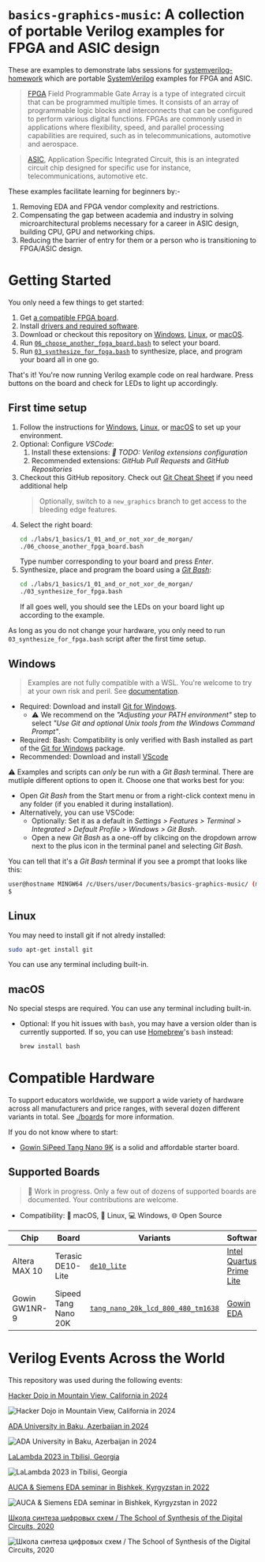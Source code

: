 # `basics-graphics-music`: A collection of portable Verilog examples for FPGA and ASIC design

These are examples to demonstrate labs sessions for [systemverilog-homework](https://github.com/yuri-panchul/systemverilog-homework) which are portable [SystemVerilog](https://en.wikipedia.org/wiki/SystemVerilog)
examples for FPGA and ASIC.

> [FPGA](https://en.wikipedia.org/wiki/Field-programmable_gate_array) Field Programmable Gate Array is a type of integrated circuit that can be programmed multiple times.
It consists of an array of programmable logic blocks and interconnects that can be configured to perform
various digital functions. FPGAs are commonly used in applications where flexibility, speed, and parallel
processing capabilities are required, such as in telecommunications, automotive and aerospace.

> [ASIC](https://en.wikipedia.org/wiki/Application-specific_integrated_circuit), Application Specific Integrated Circuit, this is an integrated circuit chip designed for specific use
for instance, telecommunications, automotive etc.

These examples facilitate learning for beginners by:-

1. Removing EDA and FPGA vendor complexity and restrictions.
2. Compensating the gap between academia and industry in solving microarchitectural problems necessary for a career in ASIC design, building CPU, GPU and networking chips.
3. Reducing the barrier of entry for them or a person who is transitioning to FPGA/ASIC design.

# Getting Started

You only need a few things to get started:

1. Get [a compatible FPGA board](#compatible-hardware).
2. Install [drivers and required software](#supported-boards).
3. Download or checkout this repository on 
   [Windows](#Windows), [Linux](#Linux), or [macOS](#macOS).
4. Run [`06_choose_another_fpga_board.bash`](./labs/1_basics/1_01_and_or_not_xor_de_morgan/06_choose_another_fpga_board.bash) to select your board.
5. Run [`03_synthesize_for_fpga.bash`](./labs/1_basics/1_01_and_or_not_xor_de_morgan/03_synthesize_for_fpga.bash) to synthesize, place, and program your board all in one go.

That's it! You're now running Verilog example code on real hardware. 
Press buttons on the board and check for LEDs to light up accordingly.

## First time setup

1. Follow the instructions for [Windows](#Windows), [Linux](#Linux), or [macOS](#macOS) to set up your environment.
1. Optional: Configure _VSCode_:
   1. Install these extensions: _:wrench: TODO: Verilog extensions configuration_
   1. Recommended extensions: _GitHub Pull Requests_ and _GitHub Repositories_
1. Checkout this GitHub repository. Check out 
   [Git Cheat Sheet](./git_cheat_sheet.md) if you need additional help
   > Optionally, switch to a `new_graphics` branch to get access to
   the bleeding edge features.
1. Select the right board:
    ```bash
    cd ./labs/1_basics/1_01_and_or_not_xor_de_morgan/
    ./06_choose_another_fpga_board.bash
    ``` 
    Type number corresponding to your board and press _Enter_.
1. Synthesize, place and program the board using a 
   [_Git Bash_](#Open-a-_Git-Bash_-terminal):
    ```bash
    cd ./labs/1_basics/1_01_and_or_not_xor_de_morgan/
    ./03_synthesize_for_fpga.bash
    ```
    If all goes well, you should see the LEDs on your 
    board light up according to the example.
    
As long as you do not change your hardware, you only need to
run `03_synthesize_for_fpga.bash` script after the first time setup.

## Windows

> Examples are not fully compatible with a WSL.
You're welcome to try at your own risk and peril.
See [documentation](./docs/wsl.md).

* Required: Download and install [Git for Windows](https://git-scm.com/download/win).
  * :warning: We recommend on the _"Adjusting your PATH environment"_ step to select 
    _"Use Git and optional Unix tools from the Windows Command Prompt"_.    
* Required: Bash: Compatibility is only verified with Bash installed as part of the [Git for Windows](https://git-scm.com/download/win) package.
* Recommended: Download and install 
      [VScode](https://apps.microsoft.com/detail/xp9khm4bk9fz7q)

:warning: Examples and scripts can _only_ be run with a _Git Bash_ terminal. 
There are mutliple different options to open it.
Choose one that works best for you:

* Open _Git Bash_ from the Start menu or from 
  a right-click context menu in any folder (if you enabled it during installation).
* Alternatively, you can use VSCode:  
   * Optionally: Set it as a default in _Settings > Features > Terminal > Integrated > Default Profile > Windows > Git Bash_.
   * Open a new _Git Bash_ as a one-off
     by clikcing on the dropdown arrow next to the plus icon in the terminal panel and selecting _Git Bash_.

You can tell that it's a _Git Bash_ terminal if you see a prompt that looks like this:
```bash
user@hostname MINGW64 /c/Users/user/Documents/basics-graphics-music/ (master)
$ 
```


## Linux

You may need to install git if not alredy installed:
```bash
sudo apt-get install git
```

You can use any terminal including built-in.

## macOS

No special stesps are required. You can use any terminal including built-in.

* Optional: If you hit issues with `bash`, you may have a version older than
  is currently supported. If so, you can use 
  [Homebrew](https://brew.sh/)'s `bash` instead:
    ```bash
    brew install bash
    ```

# Compatible Hardware

To support educators worldwide, we support a wide variety of hardware across all manufacturers and price ranges, with several dozen different variants in total. See [./boards](./boards/) for more information.

If you do not know where to start:
* [Gowin SiPeed Tang Nano 9K](https://www.gowinsemi.com/en/support/devkits_detail/43/) is a solid and affordable starter board.

## Supported Boards

> :wrench: Work in progress. Only a few out of dozens of supported boards are documented.
Your contributions are welcome.

* Compatibility: :apple: macOS, :penguin: Linux, :computer: Windows, :globe_with_meridians: Open Source

| Chip          | Board                | Variants                                             | Software                                           |
|---------------|----------------------|------------------------------------------------------|----------------------------------------------------|
| Altera MAX 10 | Terasic DE10-Lite    | [`de10_lite`](./boards/de10_lite/)                   | [Intel Quartus Prime Lite](./docs/IntelQuartus.md) |
| Gowin GW1NR-9 | Sipeed Tang Nano 20K | [`tang_nano_20k_lcd_800_480_tm1638`](./boards/tang_nano_20k_lcd_800_480_tm1638/) | [Gowin EDA](./docs/GowinEDA.md)                    |

# Verilog Events Across the World

This repository was used during the following events:

[Hacker Dojo in Mountain View, California in 2024](https://verilog-meetup.com)

![Hacker Dojo in Mountain View, California in 2024](https://github.com/yuri-panchul/basics-graphics-music/blob/main/misc/2024_hacker_dojo.jpg)

[ADA University in Baku, Azerbaijan in 2024](https://verilog-meetup.com/2024/02/28/azerbaijan-2024/)

![ADA University in Baku, Azerbaijan in 2024](https://github.com/yuri-panchul/basics-graphics-music/blob/main/misc/2024_ada_baku.jpg)

[LaLambda 2023 in Tbilisi, Georgia](https://lalambda.school)

![LaLambda 2023 in Tbilisi, Georgia](https://github.com/yuri-panchul/basics-graphics-music/blob/main/misc/2023_lalambda_tbilisi.jpg)

[AUCA & Siemens EDA seminar in Bishkek, Kyrgyzstan in 2022](https://ddvca.com)

![AUCA & Siemens EDA seminar in Bishkek, Kyrgyzstan in 2022](https://github.com/yuri-panchul/basics-graphics-music/blob/main/misc/2022_auca_bishkek.jpg)

[Школа синтеза цифровых схем / The School of Synthesis of the Digital Circuits, 2020](https://engineer.yadro.com/chip-design-school)

![Школа синтеза цифровых схем / The School of Synthesis of the Digital Circuits, 2020](https://github.com/yuri-panchul/basics-graphics-music/blob/main/misc/2023_synthesis_school_russia_belarus.png)
